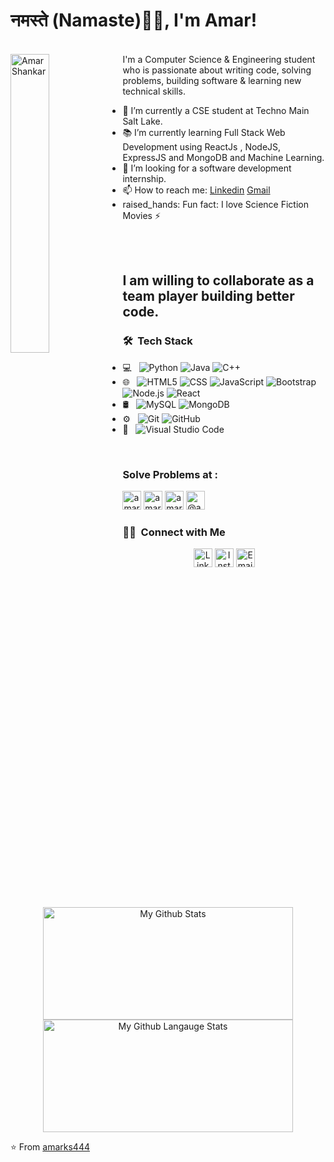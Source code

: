 ### <h1>नमस्ते (Namaste)🙏🏻, I'm Amar! </h1>
  </br>
<img align="left"  src="https://media.giphy.com/media/TlYVgOuESSHz59ttlu/giphy.gif?cid=790b7611b4fe4195dddca5f6c821324e990abd6777826b6d&rid=giphy.gif&ct=g" alt="Amar Shankar" width="35%" align="right" /> 
I'm a Computer Science & Engineering student who is passionate about writing code, solving problems, building software & learning new technical skills.

- 🔭 I’m currently a CSE student at Techno Main Salt Lake.
- 📚 I’m currently learning Full Stack Web Development using ReactJs , NodeJS, ExpressJS and MongoDB and Machine Learning.
- 👯 I’m looking for a software development internship. 
- 📫 How to reach me: [Linkedin](https://www.linkedin.com/in/amar-shankar-0294b8176/) [Gmail](mailto:amarks444@gmail.com)
- raised_hands: Fun fact: I love Science Fiction Movies :zap:

</br>
&nbsp; &nbsp; &nbsp;&nbsp; &nbsp; &nbsp;
</br>

<h2>I am willing to collaborate as a team player building better code. </h2>
 
<h3> 🛠 &nbsp;Tech Stack</h3>

- 💻 &nbsp;
  ![Python](https://img.shields.io/badge/-Python-333333?style=flat&logo=python)
  ![Java](https://img.shields.io/badge/-Java-333333?style=flat&logo=Java&logoColor=007396)
  ![C++](https://img.shields.io/badge/-C++-333333?style=flat&logo=C%2B%2B&logoColor=00599C)
- 🌐 &nbsp;
  ![HTML5](https://img.shields.io/badge/-HTML5-333333?style=flat&logo=HTML5)
  ![CSS](https://img.shields.io/badge/-CSS-333333?style=flat&logo=CSS3&logoColor=1572B6)
  ![JavaScript](https://img.shields.io/badge/-JavaScript-333333?style=flat&logo=javascript)
  ![Bootstrap](https://img.shields.io/badge/-Bootstrap-333333?style=flat&logo=bootstrap&logoColor=563D7C)
  ![Node.js](https://img.shields.io/badge/-Node.js-333333?style=flat&logo=node.js)
  ![React](https://img.shields.io/badge/-React-333333?style=flat&logo=react)
- 🛢 &nbsp;
  ![MySQL](https://img.shields.io/badge/-MySQL-333333?style=flat&logo=mysql)
  ![MongoDB](https://img.shields.io/badge/-MongoDB-333333?style=flat&logo=mongodb)
- ⚙️ &nbsp;
  ![Git](https://img.shields.io/badge/-Git-333333?style=flat&logo=git)
  ![GitHub](https://img.shields.io/badge/-GitHub-333333?style=flat&logo=github)
- 🔧 &nbsp;
  ![Visual Studio Code](https://img.shields.io/badge/-Visual%20Studio%20Code-333333?style=flat&logo=visual-studio-code&logoColor=007ACC)

<br/>
<h3> Solve Problems at : </h3>
<p align="left">
<a href="https://www.codechef.com/users/amarks444" target="blank"><img  src="https://img.shields.io/badge/Codechef-amarks444-5b4638?style=for-the-badge&logo=codechef" alt="amarks444" height="30"/></a>
<a href="https://www.hackerrank.com/amarks444?hr_r=1" target="blank"><img  src="https://img.shields.io/badge/HackerRank-amarks444-2ec866?style=for-the-badge&logo=hackerrank" alt="amarks444" height="30"/></a>
<a href="https://codeforces.com/profile/amarks444" target="blank"><img  src="https://img.shields.io/badge/Codeforces-amarks444-1f8acb?style=for-the-badge&logo=codeforces" alt="amarks444" height="30"/></a>
<a href="https://www.hackerearth.com/@amar386" target="blank"><img  src="https://img.shields.io/badge/HackerEarth-@amar386-2c3454?style=for-the-badge&logo=hackerearth" alt="@amar386" height="30"/></a>
</p>
<h3> 🤝🏻 &nbsp;Connect with Me </h3>

<p align="center">
<a href="https://www.linkedin.com/in/amar-shankar-0294b8176/"><img alt="LinkedIn" src="https://img.shields.io/badge/LinkedIn-Amar%20Shankar-blue?style=for-the-badge&logo=linkedin" height="30"></a>
<a href="https://www.instagram.com/amarks444/"><img alt="Instagram" src="https://img.shields.io/badge/Instagram-Amar Shankar-blue?style=for-the-badge&logo=instagram" height="30"></a>
<a href="mailto:amarks444@gmail.com"><img alt="Email" src="https://img.shields.io/badge/Email-amarks444@gmail.com-blue?style=for-the-badge&logo=gmail" height="30"></a>
</p>
<p align = "center">
<img height="180em" width="400px" alt="My Github Stats" src="https://github-readme-stats.vercel.app/api?username=amarks444&count_private=true&show_icons=true&theme=chartreuse-dark&include_all_commits=true&custom_title=My%20GitHub%20Stats&hide_border=true" />
<img height="180em" width="400px" alt="My Github Langauge Stats" src="https://github-readme-stats.vercel.app/api/top-langs/?username=amarks444&theme=chartreuse-dark&layout=compact&hide=VHDL&hide_border=true" />
</p>

⭐️ From [amarks444](https://github.com/amarks444)

